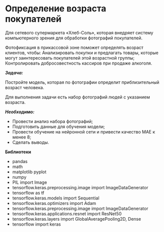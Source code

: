 # Определение возраста покупателей

Для сетевого супермаркета «Хлеб-Соль», которая внедряет систему компьютерного зрения для обработки фотографий покупателей.

Фотофиксация в прикассовой зоне поможет определять возраст клиентов, чтобы:
Анализировать покупки и предлагать товары, которые могут заинтересовать покупателей этой возрастной группы;
Контролировать добросовестность кассиров при продаже алкоголя.

***Задача:***

Постройте модель, которая по фотографии определит приблизительный возраст человека. 

Для выполнения задачи есть набор фотографий людей с указанием возраста.

***Необходимо:***

- Провести анализ набора фотографий;
- Подготовить данные для обучения модели;
- Провести обучение на нейронной сети и привести качество МАЕ к менее 8;
- Сделать выводы.

**Библиотеки**

- pandas
- math
- matplotlib pyplot
- numpy
- PIL import Image
- tensorflow.keras.preprocessing.image import ImageDataGenerator
- tensorflow as tf
- tensorflow.keras.models import Sequential
- tensorflow.keras.optimizers import Adam
- tensorflow.keras.preprocessing.image import ImageDataGenerator
- tensorflow.keras.applications.resnet import ResNet50
- tensorflow.keras.layers import GlobalAveragePooling2D, Dense
- tensorflow import keras

